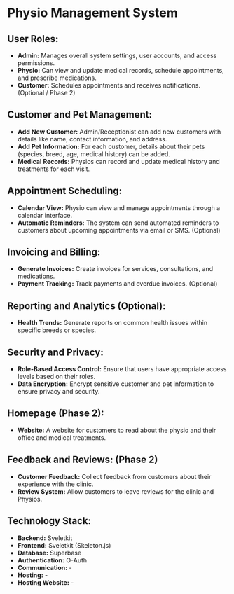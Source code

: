 # Physio Management System

## User Roles:
- **Admin:** Manages overall system settings, user accounts, and access permissions.
- **Physio:** Can view and update medical records, schedule appointments, and prescribe medications.
- **Customer:** Schedules appointments and receives notifications. (Optional / Phase 2)

## Customer and Pet Management:
- **Add New Customer:** Admin/Receptionist can add new customers with details like name, contact information, and address.
- **Add Pet Information:** For each customer, details about their pets (species, breed, age, medical history) can be added.
- **Medical Records:** Physios can record and update medical history and treatments for each visit.

## Appointment Scheduling:
- **Calendar View:** Physio can view and manage appointments through a calendar interface.
- **Automatic Reminders:** The system can send automated reminders to customers about upcoming appointments via email or SMS. (Optional)

## Invoicing and Billing:
- **Generate Invoices:** Create invoices for services, consultations, and medications.
- **Payment Tracking:** Track payments and overdue invoices. (Optional)

## Reporting and Analytics (Optional):
- **Health Trends:** Generate reports on common health issues within specific breeds or species.

## Security and Privacy:
- **Role-Based Access Control:** Ensure that users have appropriate access levels based on their roles.
- **Data Encryption:** Encrypt sensitive customer and pet information to ensure privacy and security.

## Homepage (Phase 2):
- **Website:** A website for customers to read about the physio and their office and medical treatments.

## Feedback and Reviews: (Phase 2)
- **Customer Feedback:** Collect feedback from customers about their experience with the clinic.
- **Review System:** Allow customers to leave reviews for the clinic and Physios.

## Technology Stack:

- **Backend:** Sveletkit
- **Frontend:** Sveletkit (Skeleton.js)
- **Database:** Superbase
- **Authentication:** O-Auth
- **Communication:** -
- **Hosting:** -
- **Hosting Website:** -
